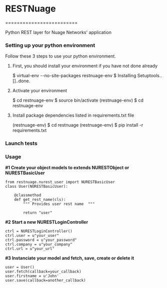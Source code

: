 # RESTNuage
=========================

Python REST layer for Nuage Networks' application

### Setting up your python environment

Follow these 3 steps to use your python environment.

1) First, you should install your environment if you have not done already

    $ virtual-env --no-site-packages restnuage-env
    $ Installing Setuptools..[]..done.

2) Activate your environment

    $ cd restnuage-env
    $ source bin/activate
    (restnuage-env) $ cd restnuage-env

3) Install package dependencies listed in requirements.txt file

    (restnuage-env) $ cd restnuage
    (restnuage-env) $ pip install -r requirements.txt


### Launch tests



### Usage

__#1 Create your object models to extends NURESTObject or NURESTBasicUser__

    from restnuage.nurest_user import NURESTBasicUser
    class User(NURESTBasicUser):

        @classmethod
        def get_rest_name(cls):
            """ Provides user rest name  """

            return "user"

__#2 Start a new NURESTLoginController__

    ctrl = NURESTLoginController()
    ctrl.user = u"your_user"
    ctrl.password = u"your_password"
    ctrl.company = u"your_company"
    ctrl.url = u"your_url"

__#3 Instanciate your model and fetch, save, create or delete it__

    user = User()
    user.fetch(callback=your_callback)
    user.firstname = u'John'
    user.save(callback=another_callback)
